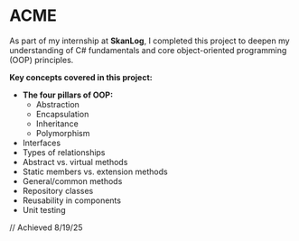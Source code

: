# ACME

As part of my internship at **SkanLog**, I completed this project to deepen my understanding of C# fundamentals and core object-oriented programming (OOP) principles.

**Key concepts covered in this project:**
- **The four pillars of OOP:**
  - Abstraction
  - Encapsulation
  - Inheritance
  - Polymorphism
- Interfaces
- Types of relationships
- Abstract vs. virtual methods
- Static members vs. extension methods
- General/common methods
- Repository classes
- Reusability in components
- Unit testing


// Achieved 8/19/25
